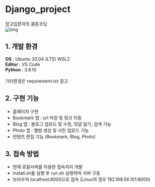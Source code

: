 # Django_project
장고입문자의 클론코딩</br>
![img](https://www.hanbit.co.kr/data/books/B7703021280_l.jpg)
</br>
## 1. 개발 환경
**OS** : Ubuntu 20.04 (LTS) WSL2</br>
**Editor** : VS Code</br>
**Python** : 3.8.10</br>
</br>
기타환경은 requirement.txt 참고
## 2. 구현 기능
- 홈페이지 구현
- Bookmark 앱 : url 저장 및 링크 이동
- Blog 앱 : 블로그 업로드 및 수정, 댓글 달기, 검색 기능
- Photo 앱 : 앨범 생성 및 사진 업로드 기능
- 컨텐츠 편집 기능 (Bookmark, Blog, Photo)
## 3. 접속 방법
- 현재 로컬서버를 이용한 접속까지 개발
- install.sh를 실행 후 run.sh 실행하여 서버 구동
- 브라우저 localhost:8000으로 접속 (Linux의 경우 192.168.56.101:8000)

